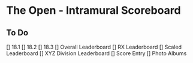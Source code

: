 # The Open - Intramural Scoreboard

## To Do
[] 18.1
[] 18.2
[] 18.3
[] Overall Leaderboard
[] RX Leaderboard
[] Scaled Leaderboard
[] XYZ Division Leaderboard
[] Score Entry
[] Photo Albums
